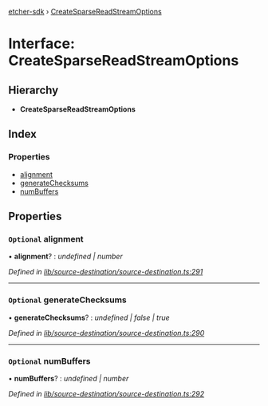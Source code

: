 [etcher-sdk](../README.md) › [CreateSparseReadStreamOptions](createsparsereadstreamoptions.md)

# Interface: CreateSparseReadStreamOptions

## Hierarchy

* **CreateSparseReadStreamOptions**

## Index

### Properties

* [alignment](createsparsereadstreamoptions.md#optional-alignment)
* [generateChecksums](createsparsereadstreamoptions.md#optional-generatechecksums)
* [numBuffers](createsparsereadstreamoptions.md#optional-numbuffers)

## Properties

### `Optional` alignment

• **alignment**? : *undefined | number*

*Defined in [lib/source-destination/source-destination.ts:291](https://github.com/balena-io-modules/etcher-sdk/blob/96443cd/lib/source-destination/source-destination.ts#L291)*

___

### `Optional` generateChecksums

• **generateChecksums**? : *undefined | false | true*

*Defined in [lib/source-destination/source-destination.ts:290](https://github.com/balena-io-modules/etcher-sdk/blob/96443cd/lib/source-destination/source-destination.ts#L290)*

___

### `Optional` numBuffers

• **numBuffers**? : *undefined | number*

*Defined in [lib/source-destination/source-destination.ts:292](https://github.com/balena-io-modules/etcher-sdk/blob/96443cd/lib/source-destination/source-destination.ts#L292)*
